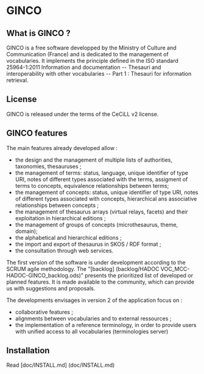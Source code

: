 GINCO
=====

What is GINCO ?
---------------

GINCO is a free software developped by the Ministry of Culture and Communication (France) and is dedicated to the management of vocabularies. It implements the principle defined in the ISO standard 25964-1:2011 Information and documentation -- Thesauri and interoperability with other vocabularies -- Part 1 : Thesauri for information retrieval.

License
-------

GINCO is released under the terms of the CeCiLL v2 license.

GINCO features
--------------
The main features already developed allow : 
- the design and the management of multiple lists of authorities, taxonomies, thesauruses ;
- the management of terms: status, language, unique identifier of type URI, notes of different types associated with the terms, assigment of terms to concepts, equivalence relationships between terms;
- the management of concepts: status, unique identifier of type URI, notes of different types associated with concepts, hierarchical ans associative relationships between concepts ;
- the management of thesaurus arrays (virtual relays, facets) and their exploitation in hierarchical editions ;
- the management of groups of concepts (microthesaurus, theme, domain);
- the alphabetical and hierarchical editions ;
- the import and export of thesaurus in SKOS / RDF format ;
- the consultation through web services.

The first version of the software is under development according to the SCRUM agile methodology. The "[backlog] (backlog/HADOC VOC_MCC-HADOC-GINCO_backlog.ods)" presents the prioritized list of developed or planned features. It is made available to the community, which can provide us with suggestions and proposals.

The developments envisages in version 2 of the application focus on :
- collaborative features ;
- alignments between vocabularies and to external ressources ;
- the implementation of a reference terminology, in order to provide users with unified access to all vocabularies (terminologies server) 

Installation
------------

Read [doc/INSTALL.md] (doc/INSTALL.md)
